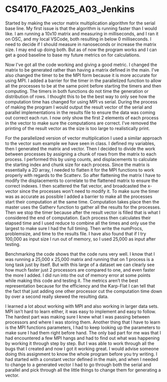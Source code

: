 # CS4170_FA2025_A03_Jenkins


Started by making the vector matrix multiplication algorithm for the serial base line. My first issue is that the algorithm is running faster than I would like. I am running a 10x10 matrix and measuring in milliseconds, and I ran it on OSC, and my local VSCode, both resulting in below 0 milliseconds. I need to decide if I should measure in nanoseconds or increase the matrix size. I may end up doing both. But as of now the program works and I can get a good baseline to base my future metrics on for calculations. 

Now I've got all the code working and giving a good metric. I changed the matrix to be generated rather than having a matrix defined in the main. I've also changed the timer to be the MPI form because it is more accurate for using MPI. I added a barrier for the timer in the parallelized function to allow all the processes to be at the same point before starting the timers and then computing. The timers in both functions do not time the generation or distribution of rows. I thought this to be the best way to only see how the computation time has changed for using MPI vs serial. During the process of making the program I would output the result vector of the serial and parallel implementations in the results file to ensure the data was coming out correct each run. I now only show the first 2  elements of each process in the vector to make sure the computations are correct. I've removed the printing of the result vector as the size is too large to realistically print. 

For the parallelized version of vector multiplication I used a similar approach to the vector sum example we have seen in class. I defined my variables, then I generated the matrix and vector. Then I decided to divide the work between processes by assigning a chunk of rows from the matrix to each process. I performed this by using counts, and displacements to calculate the starting index and chunk size for each process. Since the matrix is essentially a 2D array, I needed to flatten it for the MPI functions to work properly with regards to the Scatterv. So after flattening the matrix I have to modify the displacements to correlate to the flattened matrix to ensure the correct indexes. I then scattered the flat vector, and broadcasted the x-vector since the processes won't need to modify it. To make sure the timer was as accurate as possible I added a barrier to make all the processes start their computation at the same time. Computation takes place then the master uses the Gatherv function to gather all the results for the processes. Then we stop the timer because after the result vector is filled that is what I considered the end of computation. Each process then calculates their elapsed time and I used reduce to combine all the times and only use the largest to make sure I had the full timing. Then write the numProcs, problemsize, and time to the results file. 
I have also found that if I try 100,000 as input size I run out of memory, so I used 25,000 as input after testing.

Benchmarking the code shows that the code runs very well. I know that I was running a 25,000 x 25,000 matrix and running that on 1 process is a long task just by itself. But with this large of a dataset we can clearly see how much faster just 2 processors are compared to one, and even faster the more I added. I did run into the out of memory error at some points while making this code and testing it. The metrics aren’t the best representation because for the efficiency and the Karp-Flat I can tell that the fact that just adding one other processor cut the computation time down by over a second really skewed the resulting data. 

I learned a lot about working with MPI and also working in larger data sets. MPI isn’t hard to learn either, it was easy to implement and easy to follow. The hardest part was making sure I knew what I was passing between processors and where I was storing them. Another thing that I have to learn is the MPI functions parameters, I had to keep looking up the parameters to make sure I had them right before hand. The only bad part for me was that I had encountered a few MPI hangs and had to find out what was happening by working it through step by step. But I was able to work through all the bugs that I created and now I got it working great. I would advise someone doing this assignment to know the whole program before you try writing. I had started with a constant vector defined in the main, and when I needed to change to a generated vector I had to go through both the serial and parallel and pick through all the little things to change them for generating a vector. 

